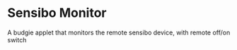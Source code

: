 # Sensibo Monitor

A budgie applet that monitors the remote sensibo device, with remote off/on switch